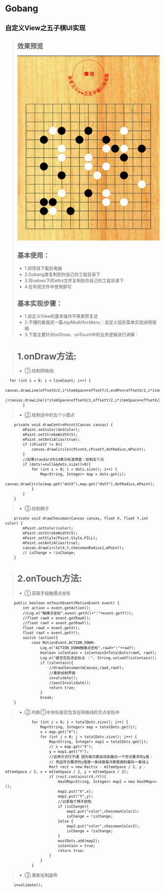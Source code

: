 # Gobang
## 自定义View之五子棋UI实现
> ## 效果预览
> ![效果图1](https://github.com/JqyModi/Gobang/blob/master/xgt.png)
> ## 基本使用：
  > - 1.将项目下载到电脑
  > - 2.Gobang类复制到你自己的工程目录下
  > - 3.将values下的attrs文件复制到你自己的工程目录下
  > - 4.在布局文件中使用即可
> ## 基本实现步骤：
  > - 1.自定义View的基本操作不再累赘复述
  > - 2.不懂的看我另一篇JqyModi/ArcMenu：自定义弧形菜单实现讲得很细
  > - 3.下面主要针对onDraw、onTouch中的业务逻辑进行讲解：

> # 1.onDraw方法:
> - ①.绘制网格线:
```
  for (int i = 0; i < lineCount; i++) {
			canvas.drawLine(offsetX/2,i*itemSpace+offsetY/2,endPos+offsetX/2,i*itemSpace+offsetY/2,mPaint);
			//canvas.drawLine(i*itemSpace+offsetX/2,offsetY/2,i*itemSpace+offsetX/2,endPos+offsetY/2,mPaint);
		}
```
> - ②.绘制途中的五个小圆点
```
	private void drawCentrePoint(Canvas canvas) {
		mPaint.setColor(dotColor);
		mPaint.setStrokeWidth(5);
		mPaint.setAntiAlias(true);
		if (cPivotY != 0){
			canvas.drawCircle(cPivotX,cPivotY,dotRadius,mPaint);
		}
		//如果standard为14表示标准棋盘：绘制五个点
		if (dots!=null&&dots.size()>0){
			for (int i = 0; i < dots.size(); i++) {
				Map<String, Integer> map = dots.get(i);
				canvas.drawCircle(map.get("dotX"),map.get("dotY"),dotRadius,mPaint);
			}
		}
	}
```
> - ③.绘制棋子
```
	private void drawChessman(Canvas canvas, float X, float Y,int color) {
		mPaint.setColor(color);
		mPaint.setStrokeWidth(5);
		mPaint.setStyle(Paint.Style.FILL);
		mPaint.setAntiAlias(true);
		canvas.drawCircle(X,Y,chessmanRadius1,mPaint);
		// isChange = !isChange;
	}
```
> # 2.onTouch方法:
> - ①.获取手指触摸点坐标
```
	public boolean onTouchEvent(MotionEvent event) {
		int action = event.getAction();
		//Log.e("触摸点坐标",event.getX()+":"+event.getY());
		//float rawX = event.getRawX();
		//float rawY = event.getRawY();
		float rawX = event.getX();
		float rawY = event.getY();
		switch (action){
			case MotionEvent.ACTION_DOWN:
				Log.e("ACTION_DOWN触摸点坐标",rawX+":"+rawY);
				boolean isContain = isContainInTotalDots(rawX, rawY);
				Log.e("是否包含该坐标点 ：", String.valueOf(isContain));
				if (isContain){
					//drawChessman(mCanvas,rawX,rawY);
					//重新绘制界面
					invalidate();
					//postInvalidate();
					return true;
				}
				break;
    }
```
> - ②.判断①中坐标是否包含在网格线的交点坐标中
```
			for (int i = 0; i < totalDots.size(); i++) {
				Map<String, Integer> map = totalDots.get(i);
				x = map.get("X");
				for (int j = 0; j < totalDots.size(); j++) {
					Map<String, Integer> map1 = totalDots.get(j);
					// x = map.get("X");
					y = map1.get("Y");
					//这种方式行不通 因为每次都会找到最后一个符合要求的y值：
					// 而且符合要求的y值是一条线故每次都是画到最后一条线上
					Rect rect = new Rect(x - mItemSpace / 2, y - mItemSpace / 2, x + mItemSpace / 2, y + mItemSpace / 2);
					if (rect.contains(rX,rY)){
						HashMap<String, Integer> map2 = new HashMap<>();
						map2.put("X",x);
						map2.put("Y",y);
						//记录每个棋子颜色
						if (isChange){
							map2.put("color",chessmanColor1);
							isChange = !isChange;
						}else {
							map2.put("color",chessmanColor2);
							isChange = !isChange;
						}
						mustDots.add(map2);
						isContain = true;
						return true;
					}
				}
			}
```
> - ③.重新绘制画布
```
    invalidate();
```
